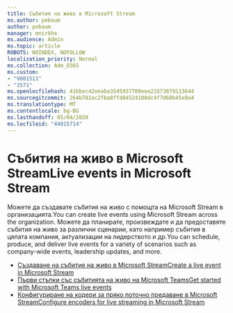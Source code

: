 ```yaml
---
title: Събития на живо в Microsoft Stream
ms.author: pebaum
author: pebaum
manager: mnirkhe
ms.audience: Admin
ms.topic: article
ROBOTS: NOINDEX, NOFOLLOW
localization_priority: Normal
ms.collection: Adm_O365
ms.custom:
- "9001511"
- "3571"
ms.openlocfilehash: 41bbec42eeaba3545937700eee23573879133644
ms.sourcegitcommit: 264b782ac2fba8ffd84524180dc4f7d60b45e9a4
ms.translationtype: MT
ms.contentlocale: bg-BG
ms.lasthandoff: 05/04/2020
ms.locfileid: "44015714"
---
```

# <a name="live-events-in-microsoft-stream"></a><span data-ttu-id="fccdf-102">Събития на живо в Microsoft Stream</span><span class="sxs-lookup"><span data-stu-id="fccdf-102">Live events in Microsoft Stream</span></span>

<span data-ttu-id="fccdf-103">Можете да създавате събития на живо с помощта на Microsoft Stream в организацията.</span><span class="sxs-lookup"><span data-stu-id="fccdf-103">You can create live events using Microsoft Stream across the organization.</span></span> <span data-ttu-id="fccdf-104">Можете да планирате, произвеждате и да предоставяте събития на живо за различни сценарии, като например събития в цялата компания, актуализации на лидерството и др.</span><span class="sxs-lookup"><span data-stu-id="fccdf-104">You can schedule, produce, and deliver live events for a variety of scenarios such as company-wide events, leadership updates, and more.</span></span>

- [<span data-ttu-id="fccdf-105">Създаване на събитие на живо в Microsoft Stream</span><span class="sxs-lookup"><span data-stu-id="fccdf-105">Create a live event in Microsoft Stream</span></span>](https://docs.microsoft.com/stream/live-create-event)
- [<span data-ttu-id="fccdf-106">Първи стъпки със събитията на живо на Microsoft Teams</span><span class="sxs-lookup"><span data-stu-id="fccdf-106">Get started with Microsoft Teams live events</span></span>](https://support.office.com/article/get-started-with-microsoft-teams-live-events-d077fec2-a058-483e-9ab5-1494afda578a)
- [<span data-ttu-id="fccdf-107">Конфигуриране на кодери за пряко поточно предаване в Microsoft Stream</span><span class="sxs-lookup"><span data-stu-id="fccdf-107">Configure encoders for live streaming in Microsoft Stream</span></span>](https://docs.microsoft.com/stream/live-encoder-setup)
